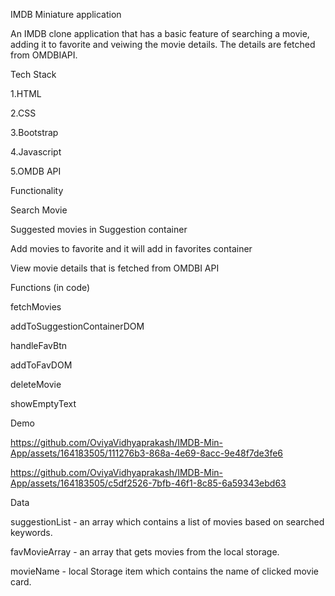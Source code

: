 IMDB Miniature application


An IMDB clone application that has a basic feature of searching a movie, adding it to favorite and veiwing the movie details. The details are fetched from OMDBIAPI.

Tech Stack


1.HTML

2.CSS

3.Bootstrap

4.Javascript

5.OMDB API

Functionality


Search Movie


Suggested movies in Suggestion container


Add movies to favorite and it will add in favorites container


View movie details that is fetched from OMDBI API


Functions (in code)

fetchMovies

addToSuggestionContainerDOM

handleFavBtn

addToFavDOM

deleteMovie

showEmptyText

Demo


https://github.com/OviyaVidhyaprakash/IMDB-Min-App/assets/164183505/111276b3-868a-4e69-8acc-9e48f7de3fe6

https://github.com/OviyaVidhyaprakash/IMDB-Min-App/assets/164183505/c5df2526-7bfb-46f1-8c85-6a59343ebd63

Data

suggestionList - an array which contains a list of movies based on searched keywords.

favMovieArray - an array that gets movies from the local storage.

movieName - local Storage item which contains the name of clicked movie card.
